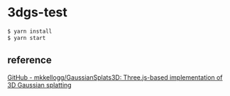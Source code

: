 # 3dgs-test

```sh
$ yarn install
$ yarn start
```

## reference

[GitHub \- mkkellogg/GaussianSplats3D: Three\.js\-based implementation of 3D Gaussian splatting](https://github.com/mkkellogg/GaussianSplats3D)
